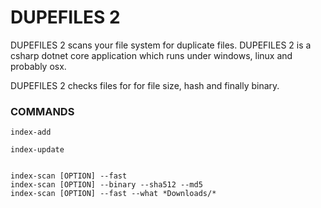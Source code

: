 # DUPEFILES 2

DUPEFILES 2 scans your file system for duplicate files.
DUPEFILES 2 is a csharp dotnet core application which runs under windows, linux and probably osx.

DUPEFILES 2 checks files for for file size, hash and finally binary.

### COMMANDS

    index-add

    index-update


    index-scan [OPTION] --fast
    index-scan [OPTION] --binary --sha512 --md5
    index-scan [OPTION] --fast --what *Downloads/*
